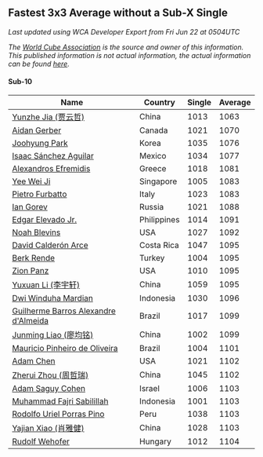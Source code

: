 ## Fastest 3x3 Average without a Sub-X Single

*Last updated using WCA Developer Export from Fri Jun 22 at 0504UTC*

*The [World Cube Association](https://www.worldcubeassociation.org) is the source and owner of this information. This published information is not actual information, the actual information can be found [here](https://www.worldcubeassociation.org/results).*

#### Sub-10

Name|Country|Single|Average
--|--|--|--
[Yunzhe Jia (贾云哲)](https://www.worldcubeassociation.org/persons/2017JIAY05)|China|1013|1063
[Aidan Gerber](https://www.worldcubeassociation.org/persons/2016GERB03)|Canada|1021|1070
[Joohyung Park](https://www.worldcubeassociation.org/persons/2017PARK23)|Korea|1035|1076
[Isaac Sánchez Aguilar](https://www.worldcubeassociation.org/persons/2012AGUI02)|Mexico|1034|1077
[Alexandros Efremidis](https://www.worldcubeassociation.org/persons/2015EFRE01)|Greece|1018|1081
[Yee Wei Ji](https://www.worldcubeassociation.org/persons/2015JIYE01)|Singapore|1005|1083
[Pietro Furbatto](https://www.worldcubeassociation.org/persons/2016FURB01)|Italy|1023|1083
[Ian Gorev](https://www.worldcubeassociation.org/persons/2016GORE01)|Russia|1021|1088
[Edgar Elevado Jr.](https://www.worldcubeassociation.org/persons/2016ELEV01)|Philippines|1014|1091
[Noah Blevins](https://www.worldcubeassociation.org/persons/2017BLEV01)|USA|1027|1092
[David Calderón Arce](https://www.worldcubeassociation.org/persons/2017ARCE04)|Costa Rica|1047|1095
[Berk Rende](https://www.worldcubeassociation.org/persons/2016REND02)|Turkey|1004|1095
[Zion Panz](https://www.worldcubeassociation.org/persons/2018PANZ03)|USA|1010|1095
[Yuxuan Li (李宇轩)](https://www.worldcubeassociation.org/persons/2016LIYU07)|China|1059|1095
[Dwi Winduha Mardian](https://www.worldcubeassociation.org/persons/2017MARD01)|Indonesia|1030|1096
[Guilherme Barros Alexandre d'Almeida](https://www.worldcubeassociation.org/persons/2013DALM01)|Brazil|1017|1099
[Junming Liao (廖均铭)](https://www.worldcubeassociation.org/persons/2017LIAO01)|China|1002|1099
[Mauricio Pinheiro de Oliveira](https://www.worldcubeassociation.org/persons/2013OLIV03)|Brazil|1004|1101
[Adam Chen](https://www.worldcubeassociation.org/persons/2016CHEA02)|USA|1021|1102
[Zherui Zhou (周哲瑞)](https://www.worldcubeassociation.org/persons/2016ZHOU32)|China|1045|1102
[Adam Saguy Cohen](https://www.worldcubeassociation.org/persons/2016COHE03)|Israel|1006|1103
[Muhammad Fajri Sabilillah](https://www.worldcubeassociation.org/persons/2017SABI03)|Indonesia|1001|1103
[Rodolfo Uriel Porras Pino](https://www.worldcubeassociation.org/persons/2015PINO01)|Peru|1038|1103
[Yajian Xiao (肖雅健)](https://www.worldcubeassociation.org/persons/2015XIAO06)|China|1028|1103
[Rudolf Wehofer](https://www.worldcubeassociation.org/persons/2008WEHO01)|Hungary|1012|1104
